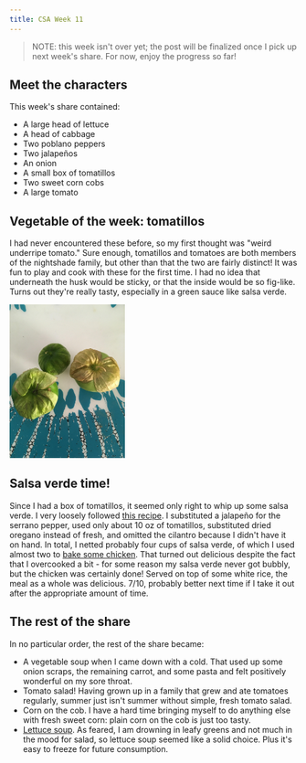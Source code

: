 ```yaml
---
title: CSA Week 11
---
```


> NOTE: this week isn't over yet; the post will be finalized once I pick up
> next week's share. For now, enjoy the progress so far!

## Meet the characters

This week's share contained:

* A large head of lettuce
* A head of cabbage
* Two poblano peppers
* Two jalapeños
* An onion
* A small box of tomatillos
* Two sweet corn cobs
* A large tomato

## Vegetable of the week: tomatillos
I had never encountered these before, so my first thought was "weird
underripe tomato." Sure enough, tomatillos and tomatoes are both members of
the nightshade family, but other than that the two are fairly distinct! It
was fun to play and cook with these for the first time. I had no idea that
underneath the husk would be sticky, or that the inside would be so
fig-like. Turns out they're really tasty, especially in a green sauce like
salsa verde.

<img class="centerimage" src="../images/20170825-tomatillos.jpg" width="40%">

## Salsa verde time!
Since I had a box of tomatillos, it seemed only right to whip up some salsa
verde. I very loosely followed [this
recipe](http://allrecipes.com/recipe/94028/tomatillo-salsa-verde/).
I substituted a jalapeño for the serrano pepper, used only about 10 oz of
tomatillos, substituted dried oregano instead of fresh, and omitted the
cilantro because I didn't have it on hand. In total, I netted probably four
cups of salsa verde, of which I used almost two to [bake some
chicken](http://www.simplyrecipes.com/recipes/salsa_verde_chicken_bake/).
That turned out delicious despite the fact that I overcooked a bit - for
some reason my salsa verde never got bubbly, but the chicken was certainly
done! Served on top of some white rice, the meal as a whole was delicious.
7/10, probably better next time if I take it out after the appropriate
amount of time.



## The rest of the share

In no particular order, the rest of the share became:

* A vegetable soup when I came down with a cold. That used up some onion
scraps, the remaining carrot, and some pasta and felt positively wonderful
on my sore throat.
* Tomato salad! Having grown up in a family that grew and ate tomatoes
regularly, summer just isn't summer without simple, fresh tomato salad.
* Corn on the cob. I have a hard time bringing myself to do anything else
with fresh sweet corn: plain corn on the cob is just too tasty.
* [Lettuce soup](http://www.epicurious.com/recipes/food/views/lettuce-soup-231995).
As feared, I am drowning in leafy greens and not much in the mood for
salad, so lettuce soup seemed like a solid choice. Plus it's easy to freeze
for future consumption.
